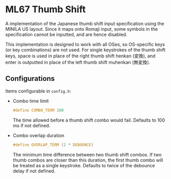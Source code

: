# ML67 Thumb Shift

A implementation of the Japanese thumb shift input specification using the MINILA US layout. Since it maps onto Romaji input, some symbols in the specification cannot be inputted, and are hence disabled.

This implementation is designed to work with all OSes, so OS-specific keys (or key combinations) are not used. For single keystrokes of the thumb shift keys, space is used in place of the right thumb shift henkan (変換), and enter is outputted in place of the left thumb shift muhenkan (無変換).

## Configurations

Items configurable in `config.h`:

- Combo time limit

    ```C
    #define COMBO_TERM 100
    ```

    The time allowed before a thumb shift combo would fail. Defaults to 100 ms if not defined.

- Combo overlap duration

    ```C
    #define OVERLAP_TERM (2 * DEBOUNCE)
    ```

    The minimum time difference between two thumb shift combos. If two thumb combos are closer than this duration, the first thumb combo will be treated as a single keystroke. Defaults to twice of the debounce delay if not defined.
